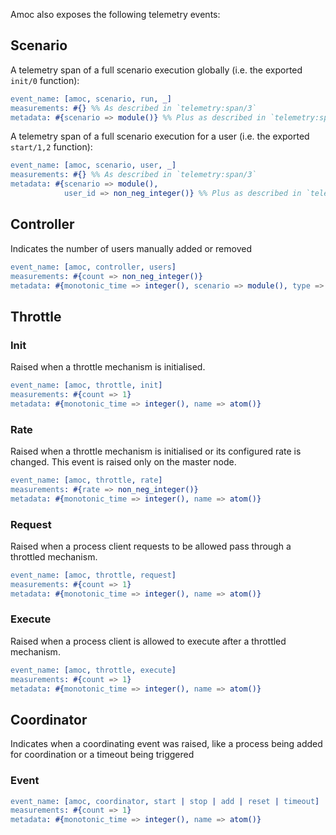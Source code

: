 Amoc also exposes the following telemetry events:

## Scenario

A telemetry span of a full scenario execution globally (i.e. the exported `init/0` function):
```erlang
event_name: [amoc, scenario, run, _]
measurements: #{} %% As described in `telemetry:span/3`
metadata: #{scenario => module()} %% Plus as described in `telemetry:span/3`
```

A telemetry span of a full scenario execution for a user (i.e. the exported `start/1,2` function):
```erlang
event_name: [amoc, scenario, user, _]
measurements: #{} %% As described in `telemetry:span/3`
metadata: #{scenario => module(),
            user_id => non_neg_integer()} %% Plus as described in `telemetry:span/3`
```

## Controller

Indicates the number of users manually added or removed
```erlang
event_name: [amoc, controller, users]
measurements: #{count => non_neg_integer()}
metadata: #{monotonic_time => integer(), scenario => module(), type => add | remove}
```

## Throttle

### Init

Raised when a throttle mechanism is initialised.
```erlang
event_name: [amoc, throttle, init]
measurements: #{count => 1}
metadata: #{monotonic_time => integer(), name => atom()}
```

### Rate

Raised when a throttle mechanism is initialised or its configured rate is changed.
This event is raised only on the master node.
```erlang
event_name: [amoc, throttle, rate]
measurements: #{rate => non_neg_integer()}
metadata: #{monotonic_time => integer(), name => atom()}
```

### Request

Raised when a process client requests to be allowed pass through a throttled mechanism.
```erlang
event_name: [amoc, throttle, request]
measurements: #{count => 1}
metadata: #{monotonic_time => integer(), name => atom()}
```

### Execute

Raised when a process client is allowed to execute after a throttled mechanism.
```erlang
event_name: [amoc, throttle, execute]
measurements: #{count => 1}
metadata: #{monotonic_time => integer(), name => atom()}
```

## Coordinator

Indicates when a coordinating event was raised, like a process being added for coordination or a timeout being triggered

### Event
```erlang
event_name: [amoc, coordinator, start | stop | add | reset | timeout]
measurements: #{count => 1}
metadata: #{monotonic_time => integer(), name => atom()}
```
